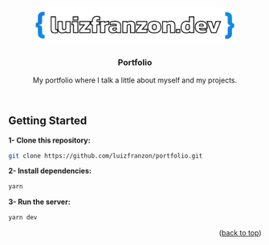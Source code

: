 <div id="top"></div>

<!-- PROJECT LOGO -->
<br />
<div align="center">
  <a href="https://github.com/luizfranzon/portfolio">
    <img src=".github/assets/logo.svg" alt="Logo" width="400">
  </a>

<h3 align="center">Portfolio</h3>

<p align="center">
    My portfolio where I talk a little about myself and my projects.
</p>

</div>

<br>

<!-- ABOUT THE PROJECT -->

<!-- ## About the project: -->

<!-- <img src="#"> -->

<!-- ### Built With -->

<!-- -   [React](https://pt-br.reactjs.org/)
-   [react-reveal](https://www.react-reveal.com/)
-   [typed.js](https://github.com/mattboldt/typed.js/) -->

<!-- GETTING STARTED -->

## Getting Started

**1- Clone this repository:**

```bash
git clone https://github.com/luizfranzon/portfolio.git
```

**2- Install dependencies:**

```bash
yarn
```

**3- Run the server:**

```bash
yarn dev
```

<!-- ROADMAP -->

<p align="right">(<a href="#top">back to top</a>)</p>
